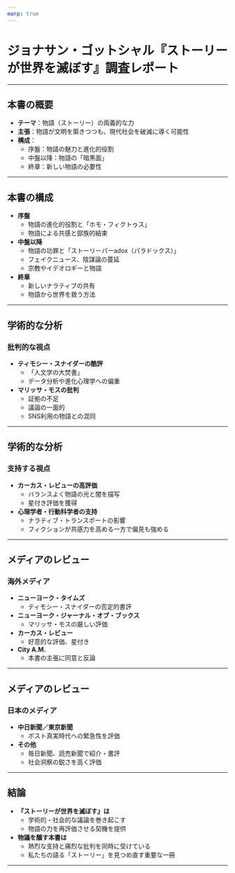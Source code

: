 ```yaml
---
marp: true
---
```


# ジョナサン・ゴットシャル『ストーリーが世界を滅ぼす』調査レポート

<!-- ずんだもん(happy): 今日は『ストーリーが世界を滅ぼす』という本についてのプレゼンテーションなのだ！ -->
<!-- 春日部つむぎ(neutral): どんな内容なのか、とても楽しみだね。 -->

---

## 本書の概要

- **テーマ**：物語（ストーリー）の両義的な力
- **主張**：物語が文明を築きつつも、現代社会を破滅に導く可能性
- **構成**：
  - 序盤：物語の魅力と進化的役割
  - 中盤以降：物語の「暗黒面」
  - 終章：新しい物語の必要性

<!-- ずんだもん(thinking): このスライドでは本書のテーマや主張、構成について説明しているのだ。 -->
<!-- 春日部つむぎ(happy): 物語が文明を築きながらも、破滅に導く可能性があるというのは興味深いね。 -->

---

## 本書の構成

- **序盤**
  - 物語の進化的役割と「ホモ・フィクトゥス」
  - 物語による共感と部族的結束
- **中盤以降**
  - 物語の功罪と「ストーリーパーadox（パラドックス）」
  - フェイクニュース、陰謀論の蔓延
  - 宗教やイデオロギーと物語
- **終章**
  - 新しいナラティブの共有
  - 物語から世界を救う方法

<!-- ずんだもん(neutral): ここでは、本書の具体的な構成を説明しているのだ。序盤から終章まで、物語の多面性が詳しく述べられているのだ。 -->
<!-- 春日部つむぎ(thinking): 物語の進化的役割やフェイクニュースの問題など、具体的なテーマが取り上げられているんだね。 -->

---

## 学術的な分析

### 批判的な視点

- **ティモシー・スナイダーの酷評**
  - 「人文学の大焚書」
  - データ分析や進化心理学への偏重
- **マリッサ・モスの批判**
  - 証拠の不足
  - 議論の一面的
  - SNS利用の物語との混同

<!-- ずんだもん(sad): ここでは批判的な視点について説明しているのだ。スナイダーとモスが本書に対して否定的な意見を持っているのだ。 -->
<!-- 春日部つむぎ(neutral): データ分析への偏重や、証拠不足が指摘されているんだね。批判も一つの重要な視点だよね。 -->

---

## 学術的な分析

### 支持する視点

- **カーカス・レビューの高評価**
  - バランスよく物語の光と闇を描写
  - 星付き評価を獲得
- **心理学者・行動科学者の支持**
  - ナラティブ・トランスポートの影響
  - フィクションが共感力を高める一方で偏見も強める

<!-- ずんだもん(happy): 今度は支持する視点についてだよ！カーカス・レビューや心理学者たちが本書を高く評価しているのだ。 -->
<!-- 春日部つむぎ(happy): バランスの取れた描写や、共感力の高まりについての意見があるんだね。興味深い内容だよ。 -->

---

## メディアのレビュー

### 海外メディア

- **ニューヨーク・タイムズ**
  - ティモシー・スナイダーの否定的書評
- **ニューヨーク・ジャーナル・オブ・ブックス**
  - マリッサ・モスの厳しい評価
- **カーカス・レビュー**
  - 好意的な評価、星付き
- **City A.M.**
  - 本書の主張に同意と反論

<!-- ずんだもん(neutral): 海外メディアのレビューも多岐にわたっているのだ。否定的なものから好意的なものまで、さまざまな意見があるのだ。 -->
<!-- 春日部つむぎ(thinking): 否定的な意見もあるけれど、好意的な評価も少なくないようだね。 -->

---

## メディアのレビュー

### 日本のメディア

- **中日新聞／東京新聞**
  - ポスト真実時代への緊急性を評価
- **その他**
  - 毎日新聞、読売新聞で紹介・書評
  - 社会洞察の鋭さを高く評価

<!-- ずんだもん(happy): 日本のメディアもこの本を高く評価しているのだ！特に社会洞察の鋭さが注目されているのだ。 -->
<!-- 春日部つむぎ(happy): 日本でも注目されているんだね。物語の影響力について考えさせられる内容だよ。 -->

---

## 結論

- **『ストーリーが世界を滅ぼす』は**
  - 学術的・社会的な議論を巻き起こす
  - 物語の力を再評価させる契機を提供
- **物議を醸す本書は**
  - 熱烈な支持と痛烈な批判を同時に受けている
  - 私たちの語る「ストーリー」を見つめ直す重要な一冊

<!-- ずんだもん(happy): 最後に、この本がどれだけ議論を巻き起こしているかを振り返るのだ！ -->
<!-- 春日部つむぎ(neutral): 物語の力について再評価するきっかけを提供しているんだね。多くの人にとって、考えさせられる一冊だと思うよ。 -->
---